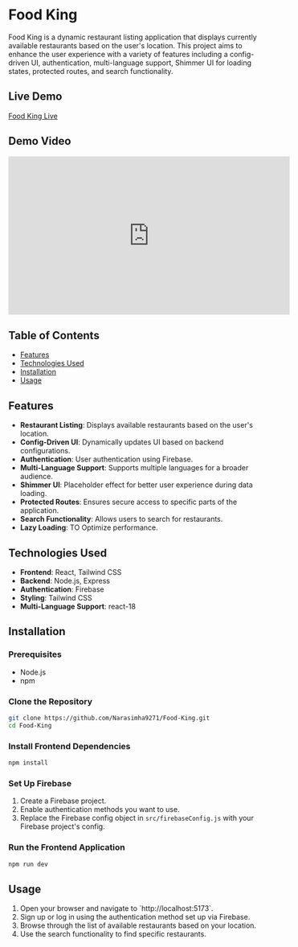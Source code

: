 # Food King

Food King is a dynamic restaurant listing application that displays currently available restaurants based on the user's location. This project aims to enhance the user experience with a variety of features including a config-driven UI, authentication, multi-language support, Shimmer UI for loading states, protected routes, and search functionality.

## Live Demo

[Food King Live](https://food-king.onrender.com/)

## Demo Video

<iframe width="560" height="315" src="https://www.youtube.com/embed/aO8QkgXSGvM?si=RCRTlyPA1NA9rmWD" title="YouTube video player" frameborder="0" allow="accelerometer; autoplay; clipboard-write; encrypted-media; gyroscope; picture-in-picture; web-share" referrerpolicy="strict-origin-when-cross-origin" allowfullscreen></iframe>

## Table of Contents

-   [Features](#features)
-   [Technologies Used](#technologies-used)
-   [Installation](#installation)
-   [Usage](#usage)

## Features

-   **Restaurant Listing**: Displays available restaurants based on the user's location.
-   **Config-Driven UI**: Dynamically updates UI based on backend configurations.
-   **Authentication**: User authentication using Firebase.
-   **Multi-Language Support**: Supports multiple languages for a broader audience.
-   **Shimmer UI**: Placeholder effect for better user experience during data loading.
-   **Protected Routes**: Ensures secure access to specific parts of the application.
-   **Search Functionality**: Allows users to search for restaurants.
-   **Lazy Loading**: TO Optimize performance.

## Technologies Used

-   **Frontend**: React, Tailwind CSS
-   **Backend**: Node.js, Express
-   **Authentication**: Firebase
-   **Styling**: Tailwind CSS
-   **Multi-Language Support**: react-18

## Installation

### Prerequisites

-   Node.js
-   npm

### Clone the Repository

```bash
git clone https://github.com/Narasimha9271/Food-King.git
cd Food-King
```

### Install Frontend Dependencies

```bash
npm install
```

### Set Up Firebase

1. Create a Firebase project.
2. Enable authentication methods you want to use.
3. Replace the Firebase config object in `src/firebaseConfig.js` with your Firebase project's config.

### Run the Frontend Application

```bash
npm run dev
```

## Usage

1. Open your browser and navigate to \`http://localhost:5173\`.
2. Sign up or log in using the authentication method set up via Firebase.
3. Browse through the list of available restaurants based on your location.
4. Use the search functionality to find specific restaurants.
